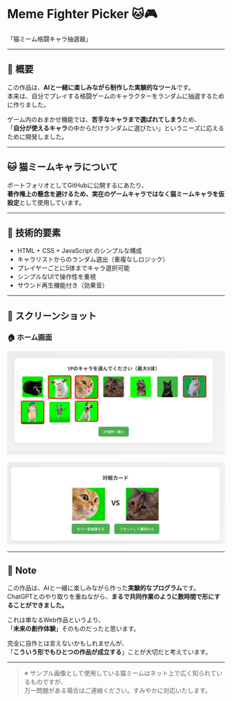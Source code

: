 # Meme Fighter Picker 🐱🎮  
「猫ミーム格闘キャラ抽選器」

---

## 📌 概要  

この作品は、**AIと一緒に楽しみながら制作した実験的なツール**です。  
本来は、自分でプレイする格闘ゲームのキャラクターをランダムに抽選するために作りました。

ゲーム内のおまかせ機能では、**苦手なキャラまで選ばれてしまう**ため、  
「**自分が使えるキャラ**の中からだけランダムに選びたい」というニーズに応えるために開発しました。

---

## 🐱 猫ミームキャラについて  

ポートフォリオとしてGitHubに公開するにあたり、  
**著作権上の懸念を避けるため、実在のゲームキャラではなく猫ミームキャラを仮設定**として使用しています。

---

## 🧪 技術的要素  

- HTML + CSS + JavaScript のシンプルな構成  
- キャラリストからのランダム選出（重複なしロジック）  
- プレイヤーごとに5体までキャラ選択可能  
- シンプルなUIで操作性を重視  
- サウンド再生機能付き（効果音）

---

## 📸 スクリーンショット  

### 🏠 ホーム画面  
![ホーム画面](images/screenshot1.png)

![抽選結果画面](images/screenshot2.png)


---

## 📝 Note  

この作品は、AIと一緒に楽しみながら作った**実験的なプログラム**です。  
ChatGPTとのやり取りを重ねながら、**まるで共同作業のように数時間で形にすることができました。**

これは単なるWeb作品というより、  
「**未来の創作体験**」そのものだったと思います。

完全に自作とは言えないかもしれませんが、  
「**こういう形でもひとつの作品が成立する**」ことが大切だと考えています。

---

> ※ サンプル画像として使用している猫ミームはネット上で広く知られているものですが、  
> 万一問題がある場合はご連絡ください。すみやかに対応いたします。